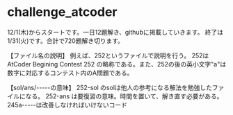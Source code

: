 # challenge_atcoder

12/1(木)からスタートです。一日12題解き、githubに掲載していきます。
終了は1/31(火)です。合計で720題解き切ります。


【ファイル名の説明】
例えば、252というファイルで説明を行う。
252はAtCoder Begining Contest 252 の略称である。また、252の後の英小文字"a"は数字に対応するコンテスト内のA問題である。

【sol/ans/-----の意味】
252-sol のsolは他人の参考になる解法を勉強したファイルになる。
252-ans は要復習の意味。時間を置いて、解き直す必要がある。
245a-----は改善しなければいけないコード
